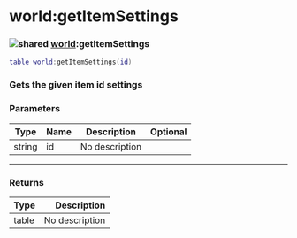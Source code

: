 # world:getItemSettings

### ![shared](../../home/world/.gitbook/assets/shared.png) [world](../../home/world/home/world/):getItemSettings

```lua
table world:getItemSettings(id)
```

### Gets the given item id settings

### Parameters

| Type   | Name | Description    | Optional |
| ------ | ---- | -------------- | -------: |
| string | id   | No description |          |

***

### Returns

| Type  |    Description |
| ----- | -------------: |
| table | No description |
